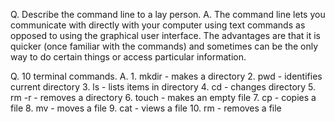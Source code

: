 Q. Describe the command line to a lay person.
A. The command line lets you communicate with directly with your computer using text commands as opposed to using the graphical user interface. The advantages are that it is quicker (once familiar with the commands) and sometimes can be the only way to do certain things or access particular information.

Q. 10 terminal commands.
A.  1. mkdir - makes a directory
    2. pwd - identifies current directory
    3. ls - lists items in directory
    4. cd - changes directory
    5. rm -r - removes a directory
    6. touch - makes an empty file
    7. cp - copies a file
    8. mv - moves a file
    9. cat - views a file
    10. rm - removes a file
